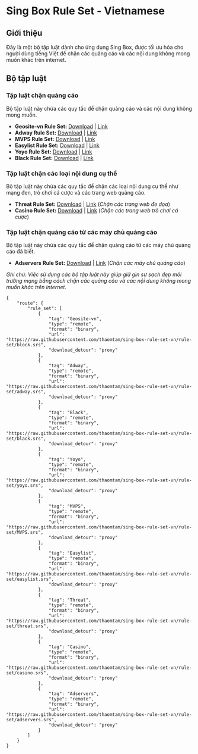 # Sing Box Rule Set - Vietnamese

## Giới thiệu
Đây là một bộ tập luật dành cho ứng dụng Sing Box, được tối ưu hóa cho người dùng tiếng Việt để chặn các quảng cáo và các nội dung không mong muốn khác trên internet.

## Bộ tập luật

### Tập luật chặn quảng cáo
Bộ tập luật này chứa các quy tắc để chặn quảng cáo và các nội dung không mong muốn.

- **Geosite-vn Rule Set:** [Download](/../../raw/rule-set/block.srs) | [Link](/../../raw/rule-set/block.json)
- **Adway Rule Set:** [Download](/../../raw/rule-set/adway.srs) | [Link](/../../raw/rule-set/adway.json)
- **MVPS Rule Set:** [Download](/../../raw/rule-set/MVPS.srs) | [Link](/../../raw/rule-set/MVPS.json)
- **Easylist Rule Set:** [Download](/../../raw/rule-set/black.srs) | [Link](/../../raw/rule-set/easylist.json)
- **Yoyo Rule Set:** [Download](/../../raw/rule-set/yoyo.srs) | [Link](/../../raw/rule-set/yoyo.json)
- **Black Rule Set:** [Download](/../../raw/rule-set/black.srs) | [Link](/../../raw/rule-set/black.json)

### Tập luật chặn các loại nội dung cụ thể
Bộ tập luật này chứa các quy tắc để chặn các loại nội dung cụ thể như mạng đen, trò chơi cá cược và các trang web quảng cáo.

- **Threat Rule Set:** [Download](/../../raw/rule-set/threat.srs) | [Link](/../../raw/rule-set/threat.json) (*Chặn các trang web đe dọa*)
- **Casino Rule Set:** [Download](/../../raw/rule-set/casino.srs) | [Link](/../../raw/rule-set/casino.json) (*Chặn các trang web trò chơi cá cược*)

### Tập luật chặn quảng cáo từ các máy chủ quảng cáo
Bộ tập luật này chứa các quy tắc để chặn quảng cáo từ các máy chủ quảng cáo đã biết.

- **Adservers Rule Set:** [Download](/../../raw/rule-set/adservers.srs) | [Link](/../../raw/rule-set/adservers.json) (*Chặn các máy chủ quảng cáo*)

*Ghi chú: Việc sử dụng các bộ tập luật này giúp giữ gìn sự sạch đẹp môi trường mạng bằng cách chặn các quảng cáo và các nội dung không mong muốn khác trên internet.*
```
{
    "route": {
        "rule_set": [
            {
                "tag": "Geosite-vn",
                "type": "remote",
                "format": "binary",
                "url": "https://raw.githubusercontent.com/thaomtam/sing-box-rule-set-vn/rule-set/block.srs",
                "download_detour": "proxy"
            },
            {
                "tag": "Adway",
                "type": "remote",
                "format": "binary",
                "url": "https://raw.githubusercontent.com/thaomtam/sing-box-rule-set-vn/rule-set/adway.srs",
                "download_detour": "proxy"
            },
            {
                "tag": "Black",
                "type": "remote",
                "format": "binary",
                "url": "https://raw.githubusercontent.com/thaomtam/sing-box-rule-set-vn/rule-set/black.srs",
                "download_detour": "proxy"
            },
            {
                "tag": "Yoyo",
                "type": "remote",
                "format": "binary",
                "url": "https://raw.githubusercontent.com/thaomtam/sing-box-rule-set-vn/rule-set/yoyo.srs",
                "download_detour": "proxy"
            },
            {
                "tag": "MVPS",
                "type": "remote",
                "format": "binary",
                "url": "https://raw.githubusercontent.com/thaomtam/sing-box-rule-set-vn/rule-set/MVPS.srs",
                "download_detour": "proxy"
            },
            {
                "tag": "Easylist",
                "type": "remote",
                "format": "binary",
                "url": "https://raw.githubusercontent.com/thaomtam/sing-box-rule-set-vn/rule-set/easylist.srs",
                "download_detour": "proxy"
            },
            {
                "tag": "Threat",
                "type": "remote",
                "format": "binary",
                "url": "https://raw.githubusercontent.com/thaomtam/sing-box-rule-set-vn/rule-set/threat.srs",
                "download_detour": "proxy"
            },
            {
                "tag": "Casino",
                "type": "remote",
                "format": "binary",
                "url": "https://raw.githubusercontent.com/thaomtam/sing-box-rule-set-vn/rule-set/casino.srs",
                "download_detour": "proxy"
            },
            {
                "tag": "Adservers",
                "type": "remote",
                "format": "binary",
                "url": "https://raw.githubusercontent.com/thaomtam/sing-box-rule-set-vn/rule-set/adservers.srs",
                "download_detour": "proxy"
            }
        ]
    }
}
```
